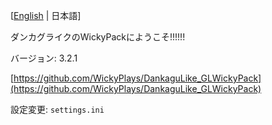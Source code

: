 [[English](README.md) | 日本語]

ダンカグライクのWickyPackにようこそ!!!!!!

バージョン: 3.2.1

[https://github.com/WickyPlays/DankaguLike_GLWickyPack](https://github.com/WickyPlays/DankaguLike_GLWickyPack)

設定変更: `settings.ini`